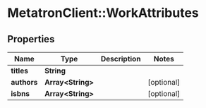 # MetatronClient::WorkAttributes

## Properties
Name | Type | Description | Notes
------------ | ------------- | ------------- | -------------
**titles** | **String** |  | 
**authors** | **Array&lt;String&gt;** |  | [optional] 
**isbns** | **Array&lt;String&gt;** |  | [optional] 


